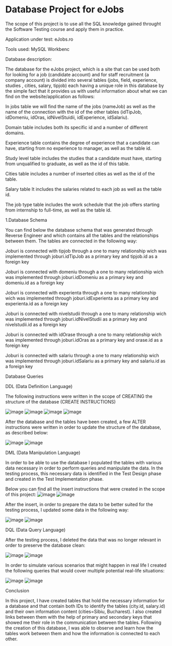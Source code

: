 # Database Project for eJobs

The scope of this project is to use all the SQL knowledge gained throught the Software Testing course and apply them in practice.

Application under test: eJobs.ro

Tools used: MySQL Workbenc

Database description: 

The database for the eJobs project, which is a site that can be used both for looking for a job (candidate account) and for staff recruitment (a company account) is divided into several tables (jobs, field, experience, studies , cities, salary, tipjob) each having a unique role in this database by the simple fact that it provides us with useful information about what we can find on the website/application as follows:

In jobs table we will find the name of the jobs (nameJob) as well as the name of the connection with the id of the other tables (idTipJob, idDomeniu, idOras, idNivelStuidii, idExperience, idSalariu).

Domain table includes both its specific id and a number of different domains.

Experience table contains the degree of experience that a candidate can have, starting from no experience to manager, as well as the table id.

Study level table includes the studies that a candidate must have, starting from unqualified to graduate, as well as the id of this table.

Cities table includes a number of inserted cities as well as the id of the table.

Salary table It includes the salaries related to each job as well as the table id.

The job type table includes the work schedule that the job offers starting from internship to full-time, as well as the table id.


1.Database Schema

You can find below the database schema that was generated through Reverse Engineer and which contains all the tables and the relationships between them.
The tables are connected in the following way:

Joburi is connected with tipjob through a one to many relationship wich was implemented through joburi.idTipJob as a primary key and tipjob.id as a foreign key

Joburi is connected with domeniu through a one to many relationship wich was implemented through joburi.idDomeniu as a primary key and domeniu.id as a foreign key

Joburi is connected with experienta through a one to many relationship wich was implemented through joburi.idExperienta as a primary key and experienta.id as a foreign key

Joburi is connected with nivelstudii through a one to many relationship wich was implemented through joburi.idNivelStudii as a primary key and nivelstudii.id as a foreign key

Joburi is connected with idOrase through a one to many relationship wich was implemented through joburi.idOras as a primary key and orase.id as a foreign key

Joburi is connected with salariu through a one to many relationship wich was implemented through joburi.idSalariu as a primary key and salariu.id as a foreign key


Database Queries

DDL (Data Definition Language)

The following instructions were written in the scope of CREATING the structure of the database (CREATE INSTRUCTIONS)

![image](https://github.com/ValentinMarg/MySQL-Project/assets/162619749/369846a9-b47c-4493-95ca-40fa88c4b7c2)                ![image](https://github.com/ValentinMarg/MySQL-Project/assets/162619749/03cc30ac-e06a-40aa-a444-8a7ec0bcb5fa)
![image](https://github.com/ValentinMarg/MySQL-Project/assets/162619749/634d93cb-b72f-4b59-835c-4def4ab22768)                ![image](https://github.com/ValentinMarg/MySQL-Project/assets/162619749/699ca326-e559-41f2-bf65-65b1f5ed0a4a)

After the database and the tables have been created, a few ALTER instructions were written in order to update the structure of the database, as described below:

![image](https://github.com/ValentinMarg/MySQL-Project/assets/162619749/500df68c-c96a-4c07-8f95-811e1f3054cd)                ![image](https://github.com/ValentinMarg/MySQL-Project/assets/162619749/e572e321-9ef2-473e-ad56-1e56bfe1ce12)

DML (Data Manipulation Language)

In order to be able to use the database I populated the tables with various data necessary in order to perform queries and manipulate the data. In the testing process, this necessary data is identified in the Test Design phase and created in the Test Implementation phase.

Below you can find all the insert instructions that were created in the scope of this project:
![image](https://github.com/ValentinMarg/MySQL-Project/assets/162619749/b1838ed0-280f-45b8-ac7b-2c3a94f33ec8)                ![image](https://github.com/ValentinMarg/MySQL-Project/assets/162619749/45d7d7c1-72c3-4ade-8bd8-6d7e7306f700)

After the insert, in order to prepare the data to be better suited for the testing process, I updated some data in the following way:

![image](https://github.com/ValentinMarg/MySQL-Project/assets/162619749/00df5704-be67-4680-9138-9e7788f0ee71)                ![image](https://github.com/ValentinMarg/MySQL-Project/assets/162619749/29266789-2614-459a-af9e-e4f374e705a4)

DQL (Data Query Language)

After the testing process, I deleted the data that was no longer relevant in order to preserve the database clean:

![image](https://github.com/ValentinMarg/MySQL-Project/assets/162619749/ebf66f81-0f82-4757-887a-64629281a5c4)                ![image](https://github.com/ValentinMarg/MySQL-Project/assets/162619749/9dc1ec3e-3854-44bb-92e9-f528ed16db7a)

In order to simulate various scenarios that might happen in real life I created the following queries that would cover multiple potential real-life situations:

![image](https://github.com/ValentinMarg/MySQL-Project/assets/162619749/e9afcbaf-ffa6-4c3e-b81e-f9f8ce46f914)                 ![image](https://github.com/ValentinMarg/MySQL-Project/assets/162619749/74b6ba1d-0d4a-413d-ad1f-126054c206b9)

Conclusion

  In this project, I have created tables that hold the necessary information for a database and that contain both IDs to identify the tables (city.id, salary.id) and their own information content (cities=Sibiu, Bucharest).
I also created links between them with the help of primary and secondary keys that showed me their role in the communication between the tables.
Following the creation of this database, I was able to observe and learn how the tables work between them and how the information is connected to each other.



